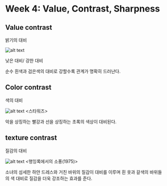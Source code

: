# Week 4: Value, Contrast, Sharpness
## Value contrast
밝기의 대비

![alt text](http://filmschoolonline.com/images/sample_light_contrast1.jpg)

낮은 대비/ 강한 대비

순수 흰색과 검은색의 대비로 강할수록 관계가 명확히 드러난다.

## Color contrast
색의 대비

![alt text](https://imagerville.com/upload/000/u1/fc/67/001march.jpg) <스타워즈>

악을 상징하는 빨강과 선을 상징하는 초록의 색상이 대비된다.

## texture contrast
질감의 대비

![alt text](https://www.tasteofcinema.com/wp-content/uploads/2013/09/Picnic-at-Hanging-Rock.jpg) <행잉록에서의 소풍(1975)>

소녀의 섬세한 하얀 드레스와 거친 바위의 질감이 대비를 이루며 흰 옷과 갈색의 바위들의 색 대비로 질감을 더욱 강조하는 효과를 준다.
